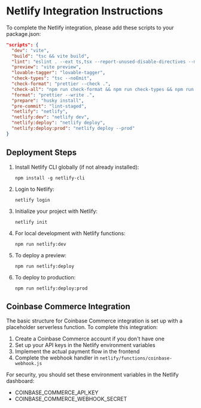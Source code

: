 # Netlify Integration Instructions

To complete the Netlify integration, please add these scripts to your package.json:

```json
"scripts": {
  "dev": "vite",
  "build": "tsc && vite build",
  "lint": "eslint . --ext ts,tsx --report-unused-disable-directives --max-warnings 0",
  "preview": "vite preview",
  "lovable-tagger": "lovable-tagger",
  "check-types": "tsc --noEmit",
  "check-format": "prettier --check .",
  "check-all": "npm run check-format && npm run check-types && npm run lint && npm run build",
  "format": "prettier --write .",
  "prepare": "husky install",
  "pre-commit": "lint-staged",
  "netlify": "netlify",
  "netlify:dev": "netlify dev",
  "netlify:deploy": "netlify deploy",
  "netlify:deploy:prod": "netlify deploy --prod"
}
```

## Deployment Steps

1. Install Netlify CLI globally (if not already installed):
   ```
   npm install -g netlify-cli
   ```

2. Login to Netlify:
   ```
   netlify login
   ```

3. Initialize your project with Netlify:
   ```
   netlify init
   ```

4. For local development with Netlify functions:
   ```
   npm run netlify:dev
   ```

5. To deploy a preview:
   ```
   npm run netlify:deploy
   ```

6. To deploy to production:
   ```
   npm run netlify:deploy:prod
   ```

## Coinbase Commerce Integration

The basic structure for Coinbase Commerce integration is set up with a placeholder serverless function. To complete this integration:

1. Create a Coinbase Commerce account if you don't have one
2. Set up your API keys in the Netlify environment variables
3. Implement the actual payment flow in the frontend
4. Complete the webhook handler in `netlify/functions/coinbase-webhook.js`

For security, you should set these environment variables in the Netlify dashboard:
- COINBASE_COMMERCE_API_KEY
- COINBASE_COMMERCE_WEBHOOK_SECRET
